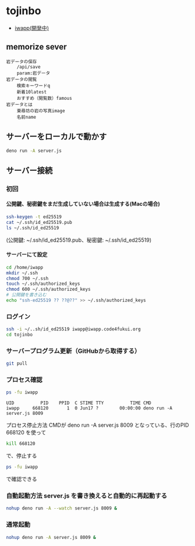 # tojinbo

- [iwapp(開発中)](https://iwapp.code4fukui.org/)

## memorize sever

```protocol
岩データの保存
    /api/save
    param:岩データ
岩データの閲覧
    検索キーワードq
    新着10latest
    おすすめ（閲覧数）famous
岩データとは
    東尋坊の岩の写真image
    名前name
```

## サーバーをローカルで動かす

```sh
deno run -A server.js
```

## サーバー接続

### 初回

#### 公開鍵、秘密鍵をまだ生成していない場合は生成する(Macの場合)

```sh
ssh-keygen -t ed25519
cat ~/.ssh/id_ed25519.pub
ls ~/.ssh/id_ed25519
```
(公開鍵: ~/.ssh/id_ed25519.pub、秘密鍵: ~/.ssh/id_ed25519)

#### サーバーにて設定

```sh
cd /home/iwapp
mkdir ~/.ssh
chmod 700 ~/.ssh
touch ~/.ssh/authorized_keys
chmod 600 ~/.ssh/authorized_keys
# 公開鍵を書き込む
echo "ssh-ed25519 ?? ??@??" >> ~/.ssh/authorized_keys
```

### ログイン

```sh
ssh -i ~/..sh/id_ed25519 iwapp@iwapp.code4fukui.org
cd tojinbo
```

### サーバープログラム更新（GitHubから取得する）

```sh
git pull
```

### プロセス確認

```sh
ps -fu iwapp
```
```
UID          PID    PPID  C STIME TTY          TIME CMD
iwapp     668120       1  0 Jun17 ?        00:00:00 deno run -A server.js 8009
```

プロセス停止方法
CMDが deno run -A server.js 8009 となっている、行のPID 668120 を使って
```sh
kill 668120
```
で、停止する

```sh
ps -fu iwapp
```
で確認できる

### 自動起動方法 server.js を書き換えると自動的に再起動する

```sh
nohup deno run -A --watch server.js 8009 &
```

### 通常起動

```sh
nohup deno run -A server.js 8009 &
```
